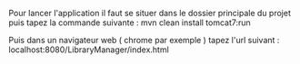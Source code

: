 Pour lancer l'application il faut se situer dans le dossier principale du projet puis tapez la commande suivante :
mvn clean install tomcat7:run

Puis dans un navigateur web ( chrome par exemple ) tapez l'url suivant : 
localhost:8080/LibraryManager/index.html
